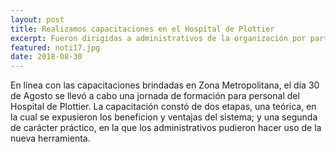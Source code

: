 ```yaml
---
layout: post
title: Realizamos capacitaciones en el Hospital de Plottier
excerpt: Fueron dirigidas a administrativos de la organización por parte del equipo ANDES.
featured: noti17.jpg
date: 2018-08-30
---
```


En línea con las capacitaciones brindadas en Zona Metropolitana, el día 30 de Agosto se llevó a cabo una jornada de formación para personal del Hospital de Plottier. La capacitación constó de dos etapas, una teórica, en la cual se expusieron los beneficion y ventajas del sistema; y una segunda de carácter práctico, en la que los administrativos pudieron hacer uso de la nueva herramienta.